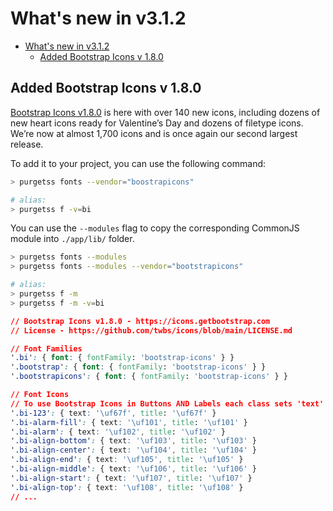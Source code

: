 # What's new in v3.1.2

- [What's new in v3.1.2](#whats-new-in-v312)
  - [Added Bootstrap Icons v 1.8.0](#added-bootstrap-icons-v-180)

## Added Bootstrap Icons v 1.8.0

[Bootstrap Icons v1.8.0](https://blog.getbootstrap.com/2022/01/31/bootstrap-icons-1-8-0/?fbclid=IwAR1AOTtXafyXVAENckR-rbmkLAdG6KetGeBmIGjW_-is9WTXgWaybVS85YY) is here with over 140 new icons, including dozens of new heart icons ready for Valentine’s Day and dozens of filetype icons. We’re now at almost 1,700 icons and is once again our second largest release.

To add it to your project, you can use the following command:
```bash
> purgetss fonts --vendor="boostrapicons"

# alias:
> purgetss f -v=bi
```

You can use the `--modules` flag to copy the corresponding CommonJS module into `./app/lib/` folder.

```bash
> purgetss fonts --modules
> purgetss fonts --modules --vendor="bootstrapicons"

# alias:
> purgetss f -m
> purgetss f -m -v=bi
```

```css
// Bootstrap Icons v1.8.0 - https://icons.getbootstrap.com
// License - https://github.com/twbs/icons/blob/main/LICENSE.md

// Font Families
'.bi': { font: { fontFamily: 'bootstrap-icons' } }
'.bootstrap': { font: { fontFamily: 'bootstrap-icons' } }
'.bootstrapicons': { font: { fontFamily: 'bootstrap-icons' } }

// Font Icons
// To use Bootstrap Icons in Buttons AND Labels each class sets 'text' and 'title' properties
'.bi-123': { text: '\uf67f', title: '\uf67f' }
'.bi-alarm-fill': { text: '\uf101', title: '\uf101' }
'.bi-alarm': { text: '\uf102', title: '\uf102' }
'.bi-align-bottom': { text: '\uf103', title: '\uf103' }
'.bi-align-center': { text: '\uf104', title: '\uf104' }
'.bi-align-end': { text: '\uf105', title: '\uf105' }
'.bi-align-middle': { text: '\uf106', title: '\uf106' }
'.bi-align-start': { text: '\uf107', title: '\uf107' }
'.bi-align-top': { text: '\uf108', title: '\uf108' }
// ...
```
